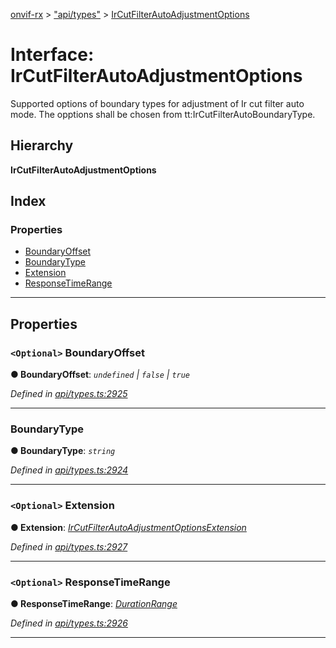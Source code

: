 [onvif-rx](../README.md) > ["api/types"](../modules/_api_types_.md) > [IrCutFilterAutoAdjustmentOptions](../interfaces/_api_types_.ircutfilterautoadjustmentoptions.md)

# Interface: IrCutFilterAutoAdjustmentOptions

Supported options of boundary types for adjustment of Ir cut filter auto mode. The opptions shall be chosen from tt:IrCutFilterAutoBoundaryType.

## Hierarchy

**IrCutFilterAutoAdjustmentOptions**

## Index

### Properties

* [BoundaryOffset](_api_types_.ircutfilterautoadjustmentoptions.md#boundaryoffset)
* [BoundaryType](_api_types_.ircutfilterautoadjustmentoptions.md#boundarytype)
* [Extension](_api_types_.ircutfilterautoadjustmentoptions.md#extension)
* [ResponseTimeRange](_api_types_.ircutfilterautoadjustmentoptions.md#responsetimerange)

---

## Properties

<a id="boundaryoffset"></a>

### `<Optional>` BoundaryOffset

**● BoundaryOffset**: *`undefined` \| `false` \| `true`*

*Defined in [api/types.ts:2925](https://github.com/patrickmichalina/onvif-rx/blob/3ab1739/src/api/types.ts#L2925)*

___
<a id="boundarytype"></a>

###  BoundaryType

**● BoundaryType**: *`string`*

*Defined in [api/types.ts:2924](https://github.com/patrickmichalina/onvif-rx/blob/3ab1739/src/api/types.ts#L2924)*

___
<a id="extension"></a>

### `<Optional>` Extension

**● Extension**: *[IrCutFilterAutoAdjustmentOptionsExtension](_api_types_.ircutfilterautoadjustmentoptionsextension.md)*

*Defined in [api/types.ts:2927](https://github.com/patrickmichalina/onvif-rx/blob/3ab1739/src/api/types.ts#L2927)*

___
<a id="responsetimerange"></a>

### `<Optional>` ResponseTimeRange

**● ResponseTimeRange**: *[DurationRange](_api_types_.durationrange.md)*

*Defined in [api/types.ts:2926](https://github.com/patrickmichalina/onvif-rx/blob/3ab1739/src/api/types.ts#L2926)*

___

